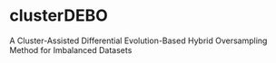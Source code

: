 # clusterDEBO
A Cluster-Assisted Differential Evolution-Based Hybrid Oversampling Method for Imbalanced Datasets 
